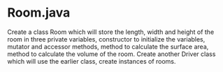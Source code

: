 # Room.java
Create a class Room which will store the length, width and height of the room in three private variables, constructor to initialize the variables, mutator and accessor methods, method to calculate the surface area, method to calculate the volume of the room. Create another Driver class which will use the earlier class, create instances of rooms.
